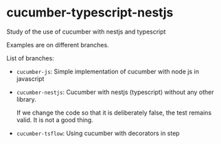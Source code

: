 # cucumber-typescript-nestjs
Study of the use of cucumber with nestjs and typescript

Examples are on different branches.

List of branches:

- `cucumber-js`: Simple implementation of cucumber with node js in javascript
- `cucumber-nestjs`: Cucumber with nestjs (typescript) without any other library.

    If we change the code so that it is deliberately false, the test remains valid. It is not a good thing.
    
- `cucumber-tsflow`: Using cucumber with decorators in step
